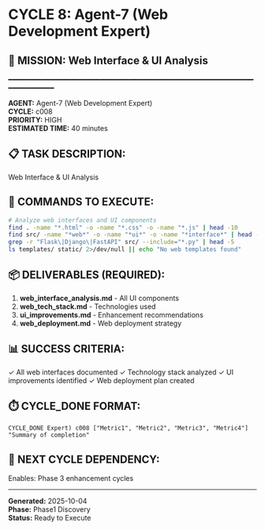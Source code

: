 # CYCLE 8: Agent-7 (Web Development Expert)

## 🎯 MISSION: Web Interface & UI Analysis
━━━━━━━━━━━━━━━━━━━━━━━━━━━━━━━━━━━━━━━━━━━━━━━━━━━━━━━━━━━━━━━━━━━━━━

**AGENT:** Agent-7 (Web Development Expert)  
**CYCLE:** c008  
**PRIORITY:** HIGH  
**ESTIMATED TIME:** 40 minutes  


## 📋 TASK DESCRIPTION:
Web Interface & UI Analysis

## 🔧 COMMANDS TO EXECUTE:
```bash
# Analyze web interfaces and UI components
find . -name "*.html" -o -name "*.css" -o -name "*.js" | head -10
find src/ -name "*web*" -o -name "*ui*" -o -name "*interface*" | head -10
grep -r "Flask\|Django\|FastAPI" src/ --include="*.py" | head -5
ls templates/ static/ 2>/dev/null || echo "No web templates found" 
```

## 📦 DELIVERABLES (REQUIRED):
1. **web_interface_analysis.md** - All UI components
2. **web_tech_stack.md** - Technologies used
3. **ui_improvements.md** - Enhancement recommendations
4. **web_deployment.md** - Web deployment strategy

## 📊 SUCCESS CRITERIA:
✓ All web interfaces documented
✓ Technology stack analyzed
✓ UI improvements identified
✓ Web deployment plan created

## ⏱️ CYCLE_DONE FORMAT:
```
CYCLE_DONE Expert) c008 ["Metric1", "Metric2", "Metric3", "Metric4"] "Summary of completion"
```

## 📝 NEXT CYCLE DEPENDENCY:
Enables: Phase 3 enhancement cycles

---

**Generated:** 2025-10-04  
**Phase:** Phase1 Discovery  
**Status:** Ready to Execute
